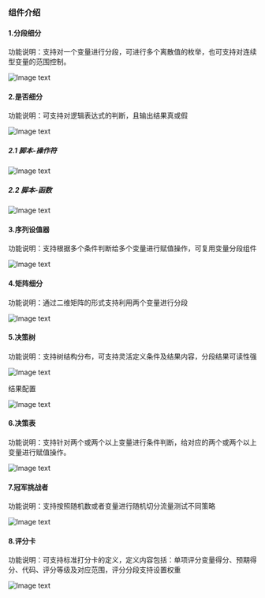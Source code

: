 ### 组件介绍
#### 1.分段细分
功能说明：支持对一个变量进行分段，可进行多个离散值的枚举，也可支持对连续型变量的范围控制。

![Image text](img/1605855782.png)

#### 2.是否细分

功能说明：可支持对逻辑表达式的判断，且输出结果真或假

![Image text](img/1605856665.png)

##### 2.1 脚本-操作符

![Image text](img/1605856749.png)  

##### 2.2 脚本-函数

![Image text](img/1605856829.png)

#### 3.序列设值器

功能说明：支持根据多个条件判断给多个变量进行赋值操作，可复用变量分段组件

![Image text](img/1605858095.png)

#### 4.矩阵细分

功能说明：通过二维矩阵的形式支持利用两个变量进行分段

![Image text](img/1605858544.png)

#### 5.决策树

功能说明：支持树结构分布，可支持灵活定义条件及结果内容，分段结果可读性强

![Image text](img/1605859057.png)

结果配置

![Image text](img/1605859131.png)

#### 6.决策表

功能说明：支持针对两个或两个以上变量进行条件判断，给对应的两个或两个以上变量进行赋值操作。

![Image text](img/1605860923.png)


#### 7.冠军挑战者

功能说明：支持按照随机数或者变量进行随机切分流量测试不同策略

![Image text](img/1605861568.png)


#### 8.评分卡

功能说明：可支持标准打分卡的定义，定义内容包括：单项评分变量得分、预期得分、代码、评分等级及对应范围，评分分段支持设置权重

![Image text](img/1605861568.png)
